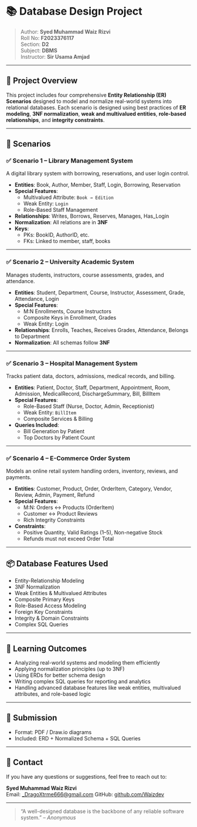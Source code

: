 # 📚 Database Design Project

> Author: **Syed Muhammad Waiz Rizvi**  
> Roll No: **F2023376117**  
> Section: **D2**  
> Subject: **DBMS**  
> Instructor: **Sir Usama Amjad**

---

## 📘 Project Overview

This project includes four comprehensive **Entity Relationship (ER) Scenarios** designed to model and normalize real-world systems into relational databases. Each scenario is designed using best practices of **ER modeling**, **3NF normalization**, **weak and multivalued entities**, **role-based relationships**, and **integrity constraints**.

---

## 📁 Scenarios

### ✅ **Scenario 1 – Library Management System**

A digital library system with borrowing, reservations, and user login control.

- **Entities**: Book, Author, Member, Staff, Login, Borrowing, Reservation
- **Special Features**:
  - Multivalued Attribute: `Book → Edition`
  - Weak Entity: `Login`
  - Role-Based Staff Management
- **Relationships**: Writes, Borrows, Reserves, Manages, Has_Login
- **Normalization**: All relations are in **3NF**
- **Keys**:
  - PKs: BookID, AuthorID, etc.
  - FKs: Linked to member, staff, books

---

### ✅ **Scenario 2 – University Academic System**

Manages students, instructors, course assessments, grades, and attendance.

- **Entities**: Student, Department, Course, Instructor, Assessment, Grade, Attendance, Login
- **Special Features**:
  - M:N Enrollments, Course Instructors
  - Composite Keys in Enrollment, Grades
  - Weak Entity: Login
- **Relationships**: Enrolls, Teaches, Receives Grades, Attendance, Belongs to Department
- **Normalization**: All schemas follow **3NF**

---

### ✅ **Scenario 3 – Hospital Management System**

Tracks patient data, doctors, admissions, medical records, and billing.

- **Entities**: Patient, Doctor, Staff, Department, Appointment, Room, Admission, MedicalRecord, DischargeSummary, Bill, BillItem
- **Special Features**:
  - Role-Based Staff (Nurse, Doctor, Admin, Receptionist)
  - Weak Entity: `BillItem`
  - Composite Services & Billing
- **Queries Included**:
  - Bill Generation by Patient
  - Top Doctors by Patient Count

---

### ✅ **Scenario 4 – E-Commerce Order System**

Models an online retail system handling orders, inventory, reviews, and payments.

- **Entities**: Customer, Product, Order, OrderItem, Category, Vendor, Review, Admin, Payment, Refund
- **Special Features**:
  - M:N: Orders ↔ Products (OrderItem)
  - Customer ↔ Product Reviews
  - Rich Integrity Constraints
- **Constraints**:
  - Positive Quantity, Valid Ratings (1–5), Non-negative Stock
  - Refunds must not exceed Order Total

---

## 📦 Database Features Used

- Entity-Relationship Modeling
- 3NF Normalization
- Weak Entities & Multivalued Attributes
- Composite Primary Keys
- Role-Based Access Modeling
- Foreign Key Constraints
- Integrity & Domain Constraints
- Complex SQL Queries

---

## 🧠 Learning Outcomes

- Analyzing real-world systems and modeling them efficiently
- Applying normalization principles (up to 3NF)
- Using ERDs for better schema design
- Writing complex SQL queries for reporting and analytics
- Handling advanced database features like weak entities, multivalued attributes, and role-based logic

---

## 📎 Submission

- Format: PDF / Draw.io diagrams
- Included: ERD + Normalized Schema + SQL Queries

---

## 📩 Contact

If you have any questions or suggestions, feel free to reach out to:

**Syed Muhammad Waiz Rizvi**  
Email: _DragoXtrme666@gmail.com
GitHub: [github.com/Waizdev](https://github.com/Waizdev)

---

> “A well-designed database is the backbone of any reliable software system.” – *Anonymous*

